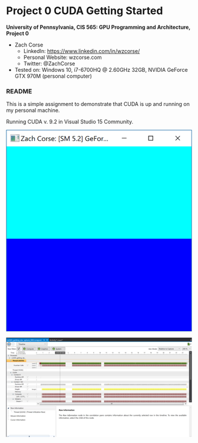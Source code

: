 Project 0 CUDA Getting Started
====================

**University of Pennsylvania, CIS 565: GPU Programming and Architecture, Project 0**

* Zach Corse
  * LinkedIn: https://www.linkedin.com/in/wzcorse/
  * Personal Website: wzcorse.com
  * Twitter: @ZachCorse
* Tested on: Windows 10, i7-6700HQ @ 2.60GHz 32GB, NVIDIA GeForce GTX 970M (personal computer)

### README

This is a simple assignment to demonstrate that CUDA is up and running on my personal machine.

Running CUDA v. 9.2 in Visual Studio 15 Community.

![bluered](images/CAPTURE.png)

![nsightData](images/nsight.png)


